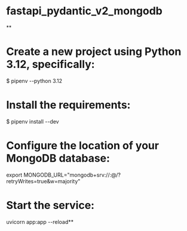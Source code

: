 # fastapi_pydantic_v2_mongodb

**
# Create a new project using Python 3.12, specifically:
  $ pipenv --python 3.12
  
# Install the requirements:
  $ pipenv install --dev

# Configure the location of your MongoDB database:
export MONGODB_URL="mongodb+srv://<username>:<password>@<url>/<db>?retryWrites=true&w=majority"

# Start the service:
uvicorn app:app --reload**
